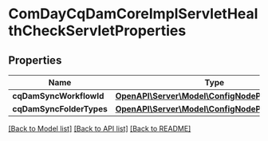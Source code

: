 # ComDayCqDamCoreImplServletHealthCheckServletProperties

## Properties
Name | Type | Description | Notes
------------ | ------------- | ------------- | -------------
**cqDamSyncWorkflowId** | [**OpenAPI\Server\Model\ConfigNodePropertyString**](ConfigNodePropertyString.md) |  | [optional] 
**cqDamSyncFolderTypes** | [**OpenAPI\Server\Model\ConfigNodePropertyArray**](ConfigNodePropertyArray.md) |  | [optional] 

[[Back to Model list]](../README.md#documentation-for-models) [[Back to API list]](../README.md#documentation-for-api-endpoints) [[Back to README]](../README.md)


